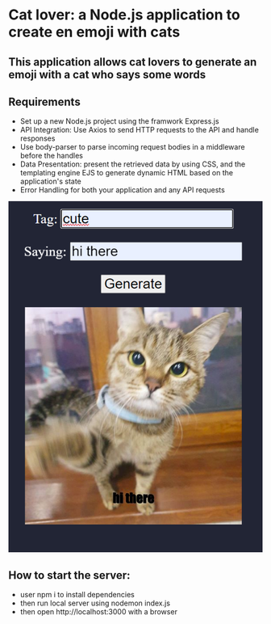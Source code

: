 # Cat lover: a Node.js application to create en emoji with cats

## This application allows cat lovers to generate an emoji with a cat who says some words

## Requirements
- Set up a new Node.js project using the framwork Express.js
- API Integration: Use Axios to send HTTP requests to the API and handle responses
- Use body-parser to parse incoming request bodies in a middleware before the handles
- Data Presentation: present the retrieved data by using CSS, and the templating engine EJS to generate dynamic HTML based on the application's state
- Error Handling for both your application and any API requests
<img width="600" alt="brif" src="https://github.com/mcf1727/cat-lover/blob/main/public/cat-lover.png"/>

## How to start the server:
- user npm i to install dependencies
- then run local server using nodemon index.js
- then open http://localhost:3000 with a browser
